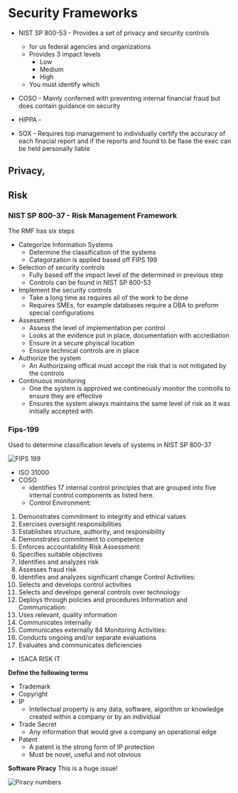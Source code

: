 # Security Frameworks

- NIST SP 800-53 - Provides a set of privacy and security controls
    - for us federal agencies and organizations
    - Provides 3 impact levels
        - Low
        - Medium
        - High
    - You must identify which      

- COSO - Mainly conferned with preventing internal financial fraud but does contain guidance on security
- HIPPA - 
- SOX - Requires top management to individually certify the accuracy of each finacial report and if the reports and found
to be flase the exec can be held personally liable 


## Privacy,

## Risk
### NIST SP 800-37 - Risk Management Framework

The RMF has six steps

- Categorize Information Systems
    - Determine the classification of the systems
    - Categorzation is applied based off FIPS 199
- Selection of security controls 
    - Fully based off the impact level of the determined in previous step
    - Controls can be found in NIST SP 800-53
- Implement the security controls
    - Take a long time as requires all of the work to be done
    - Requires SMEs, for example databases require a DBA to preform special configurations 
- Assessment
    - Assess the level of implementation per control
    - Looks at the evidence put in place, documentation with accrediation 
    - Ensure in a secure phyiscal location
    - Ensure technical controls are in place
- Authorize the system
    - An Authorizaing offical must accept the risk that is not mitigated by the controls
- Continuous monitoring
    - One the system is approved we contineously monitor the controlls to ensure they are effective
    - Ensures the system always maintains the same level of risk as it was initially accepted with
### Fips-199

Used to determine classification levels of systems in NIST SP 800-37


![FIPS 199](https://gyazo.com/4712f7210d654bcb15e1caa28a8d9db8.png)


- ISO 31000
- COSO
    -  identifies 17
internal control principles that are grouped into five internal control components as
listed here.
    - Control Environment:
1. Demonstrates commitment to integrity and ethical values
2. Exercises oversight responsibilities
3. Establishes structure, authority, and responsibility
4. Demonstrates commitment to competence
5. Enforces accountability
Risk Assessment:
6. Specifies suitable objectives
7. Identifies and analyzes risk
8. Assesses fraud risk
9. Identifies and analyzes significant change
Control Activities:
10. Selects and develops control activities
11. Selects and develops general controls over technology
12. Deploys through policies and procedures
Information and Communication:
13. Uses relevant, quality information
14. Communicates internally
15. Communicates externally
84
Monitoring Activities:
16. Conducts ongoing and/or separate evaluations
17. Evaluates and communicates deficiencies
- ISACA RISK IT



**Define the following terms**
- Trademark
- Copyright
- IP
    - Intellectual property is any data, software, algorithm or knowledge created within a company or by an individual
- Trade Secret 
    - Any information that would give a company an operational edge
- Patent
    - A patent is the strong form of IP protection
    - Must be novel, useful and not obvious
    
**Software Piracy**
This is a huge issue!

![Piracy numbers](https://gyazo.com/aa8f441b52a8192d68184a7b717d3b0f.png)


    